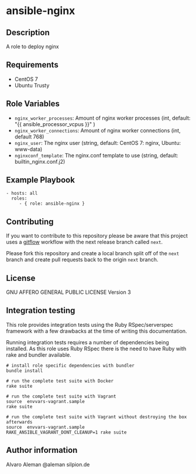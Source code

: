 # ansible-nginx

## Description

A role to deploy nginx

## Requirements

* CentOS 7
* Ubuntu Trusty


## Role Variables

* ``nginx_worker_processes``: Amount of nginx worker processes (int, default: "{{ ansible_processor_vcpus }}" )
* ``nginx_worker_connections``: Amount of nginx worker connections (int, default 768)
* ``nginx_user``: The nginx user (string, default: CentOS 7: nginx, Ubuntu: www-data)
* ``nginxconf_template``: The nginx.conf template to use (string, default: builtin_nginx.conf.j2)

## Example Playbook

    - hosts: all
      roles:
         - { role: ansible-nginx }

## Contributing

If you want to contribute to this repository please be aware that this
project uses a [gitflow](http://nvie.com/posts/a-successful-git-branching-model/)
workflow with the next release branch called ``next``.

Please fork this repository and create a local branch split off of the ``next``
branch and create pull requests back to the origin ``next`` branch.

## License

GNU AFFERO GENERAL PUBLIC LICENSE Version 3

## Integration testing

This role provides integration tests using the Ruby RSpec/serverspec framework
with a few drawbacks at the time of writing this documentation.

Running integration tests requires a number of dependencies being
installed. As this role uses Ruby RSpec there is the need to have
Ruby with rake and bundler available.

    # install role specific dependencies with bundler
    bundle install

<!-- -->

    # run the complete test suite with Docker
    rake suite

<!-- -->

    # run the complete test suite with Vagrant
    source  envvars-vagrant.sample
    rake suite

    # run the complete test suite with Vagrant without destroying the box afterwards
    source  envvars-vagrant.sample
    RAKE_ANSIBLE_VAGRANT_DONT_CLEANUP=1 rake suite


## Author information

Alvaro Aleman @aleman silpion.de


<!-- vim: set nofen ts=4 sw=4 et: -->
